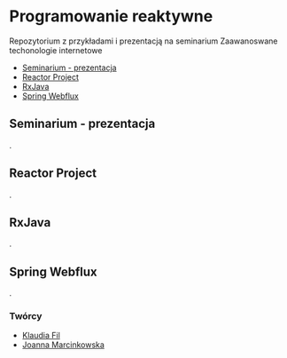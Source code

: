 # Programowanie reaktywne

Repozytorium z przykładami i prezentacją na seminarium Zaawanoswane techonologie internetowe 

* [Seminarium - prezentacja](#seminarium-prezentacja)
* [Reactor Project](#reactor-project)
* [RxJava](#rxjava)
* [Spring Webflux](#spring-webflux)

## Seminarium - prezentacja
.
	
## Reactor Project
. 

## RxJava
.

## Spring Webflux
.

### Twórcy
* [Klaudia Fil](https://github.com/klaudiaf24)
* [Joanna Marcinkowska](https://github.com/jmarcinkowska)
